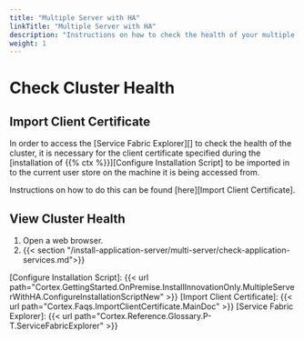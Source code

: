 ```yaml
---
title: "Multiple Server with HA"
linkTitle: "Multiple Server with HA"
description: "Instructions on how to check the health of your multiple server cluster."
weight: 1
---
```


# Check Cluster Health

## Import Client Certificate

In order to access the [Service Fabric Explorer][] to check the health of the cluster, it is necessary for the client certificate specified during the [installation of {{% ctx %}}][Configure Installation Script] to be imported in to the current user store on the machine it is being accessed from.

Instructions on how to do this can be found [here][Import Client Certificate].

## View Cluster Health

1. Open a web browser.
1. {{< section "/install-application-server/multi-server/check-application-services.md">}}

[Configure Installation Script]:  {{< url path="Cortex.GettingStarted.OnPremise.InstallInnovationOnly.MultipleServerWithHA.ConfigureInstallationScriptNew" >}}
[Import Client Certificate]: {{< url path="Cortex.Faqs.ImportClientCertificate.MainDoc" >}}
[Service Fabric Explorer]: {{< url path="Cortex.Reference.Glossary.P-T.ServiceFabricExplorer" >}}
